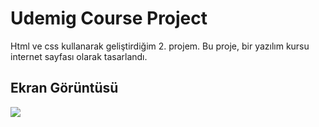 <h1>Udemig Course Project </h1>

Html ve css kullanarak geliştirdiğim 2. projem. Bu proje, bir yazılım kursu internet sayfası olarak tasarlandı.

<h2> Ekran Görüntüsü </h2>

![](screen.gif)
